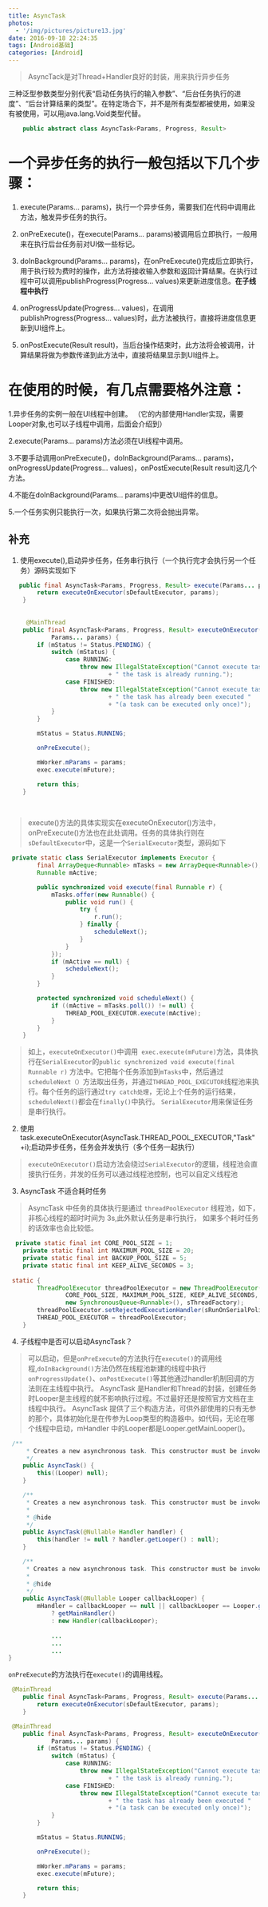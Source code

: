 ```yaml
---
title: AsyncTask
photos:
  - '/img/pictures/picture13.jpg'
date: 2016-09-18 22:24:35
tags: [Android基础]
categories: [Android]
---
```

> AsyncTack是对Thread+Handler良好的封装，用来执行异步任务

<!--more-->

三种泛型参数类型分别代表“启动任务执行的输入参数”、“后台任务执行的进度”、“后台计算结果的类型”。在特定场合下，并不是所有类型都被使用，如果没有被使用，可以用java.lang.Void类型代替。

```java
    public abstract class AsyncTask<Params, Progress, Result>  
```

# 一个异步任务的执行一般包括以下几个步骤：

1. execute(Params... params)，执行一个异步任务，需要我们在代码中调用此方法，触发异步任务的执行。

2. onPreExecute()，在execute(Params... params)被调用后立即执行，一般用来在执行后台任务前对UI做一些标记。

3. doInBackground(Params... params)，在onPreExecute()完成后立即执行，用于执行较为费时的操作，此方法将接收输入参数和返回计算结果。在执行过程中可以调用publishProgress(Progress... values)来更新进度信息。**在子线程中执行**

4. onProgressUpdate(Progress... values)，在调用publishProgress(Progress... values)时，此方法被执行，直接将进度信息更新到UI组件上。

5. onPostExecute(Result result)，当后台操作结束时，此方法将会被调用，计算结果将做为参数传递到此方法中，直接将结果显示到UI组件上。


# 在使用的时候，有几点需要格外注意：

1.异步任务的实例一般在UI线程中创建。
（它的内部使用Handler实现，需要Looper对象,也可以子线程中调用，后面会介绍到）

2.execute(Params... params)方法必须在UI线程中调用。

3.不要手动调用onPreExecute()，doInBackground(Params... params)，onProgressUpdate(Progress... values)，onPostExecute(Result result)这几个方法。

4.不能在doInBackground(Params... params)中更改UI组件的信息。

5.一个任务实例只能执行一次，如果执行第二次将会抛出异常。



## 补充
1. 使用execute(),启动异步任务，任务串行执行（一个执行完才会执行另一个任务）源码实现如下

```java
   public final AsyncTask<Params, Progress, Result> execute(Params... params) {
        return executeOnExecutor(sDefaultExecutor, params);
    }
    
    
     @MainThread
    public final AsyncTask<Params, Progress, Result> executeOnExecutor(Executor exec,
            Params... params) {
        if (mStatus != Status.PENDING) {
            switch (mStatus) {
                case RUNNING:
                    throw new IllegalStateException("Cannot execute task:"
                            + " the task is already running.");
                case FINISHED:
                    throw new IllegalStateException("Cannot execute task:"
                            + " the task has already been executed "
                            + "(a task can be executed only once)");
            }
        }

        mStatus = Status.RUNNING;

        onPreExecute();

        mWorker.mParams = params;
        exec.execute(mFuture);

        return this;
    }
    
    
```
> execute()方法的具体实现实在executeOnExecutor()方法中， onPreExecute()方法也在此处调用。任务的具体执行则在`sDefaultExecutor`中，这是一个`SerialExecutor`类型，源码如下

```java
 private static class SerialExecutor implements Executor {
        final ArrayDeque<Runnable> mTasks = new ArrayDeque<Runnable>();
        Runnable mActive;

        public synchronized void execute(final Runnable r) {
            mTasks.offer(new Runnable() {
                public void run() {
                    try {
                        r.run();
                    } finally {
                        scheduleNext();
                    }
                }
            });
            if (mActive == null) {
                scheduleNext();
            }
        }

        protected synchronized void scheduleNext() {
            if ((mActive = mTasks.poll()) != null) {
                THREAD_POOL_EXECUTOR.execute(mActive);
            }
        }
    }
```
> 如上，`executeOnExecutor()`中调用` exec.execute(mFuture)`方法，具体执行在`SerialExecutor`的`public synchronized void execute(final Runnable r)`
方法中。它把每个任务添加到`mTasks`中，然后通过`scheduleNext（）`方法取出任务，并通过`THREAD_POOL_EXECUTOR`线程池来执行。每个任务的运行通过`try catch处理`，无论上个任务的运行结果，`scheduleNext()`都会在`finally()`中执行。
`SerialExecutor`用来保证任务是串行执行。



2. 使用  task.executeOnExecutor(AsyncTask.THREAD_POOL_EXECUTOR,"Task"+i);启动异步任务，任务会并发执行（多个任务一起执行）

> `executeOnExecutor()`启动方法会绕过`SerialExecutor`的逻辑，线程池会直接执行任务，并发的任务可以通过线程池控制，也可以自定义线程池

3. AsyncTask 不适合耗时任务

> AsyncTask 中任务的具体执行是通过 `threadPoolExecutor` 线程池，如下，非核心线程的超时时间为 3s,此外默认任务是串行执行，
如果多个耗时任务的话效率也会比较低。
```java
  private static final int CORE_POOL_SIZE = 1;
    private static final int MAXIMUM_POOL_SIZE = 20;
    private static final int BACKUP_POOL_SIZE = 5;
    private static final int KEEP_ALIVE_SECONDS = 3;
    
 static {
        ThreadPoolExecutor threadPoolExecutor = new ThreadPoolExecutor(
                CORE_POOL_SIZE, MAXIMUM_POOL_SIZE, KEEP_ALIVE_SECONDS, TimeUnit.SECONDS,
                new SynchronousQueue<Runnable>(), sThreadFactory);
        threadPoolExecutor.setRejectedExecutionHandler(sRunOnSerialPolicy);
        THREAD_POOL_EXECUTOR = threadPoolExecutor;
    }

```
4. 子线程中是否可以启动AsyncTask？

> 可以启动，但是`onPreExecute`的方法执行在`execute()`的调用线程,`doInBackground()`方法仍然在线程池新建的线程中执行
> `onProgressUpdate()`、`onPostExecute()`等其他通过handler机制回调的方法则在主线程中执行。
> AsyncTask 是Handler和Thread的封装，创建任务时Looper是主线程的就不影响执行过程。不过最好还是按照官方文档在主线程中执行。
> AsyncTask 提供了三个构造方法，可供外部使用的只有无参的那个，具体初始化是在传参为Loop类型的构造器中。如代码，无论在哪个线程中启动，mHandler 中的Looper都是Looper.getMainLooper()。

```java
 /**
     * Creates a new asynchronous task. This constructor must be invoked on the UI thread.
     */
    public AsyncTask() {
        this((Looper) null);
    }

    /**
     * Creates a new asynchronous task. This constructor must be invoked on the UI thread.
     *
     * @hide
     */
    public AsyncTask(@Nullable Handler handler) {
        this(handler != null ? handler.getLooper() : null);
    }

    /**
     * Creates a new asynchronous task. This constructor must be invoked on the UI thread.
     *
     * @hide
     */
    public AsyncTask(@Nullable Looper callbackLooper) {
        mHandler = callbackLooper == null || callbackLooper == Looper.getMainLooper()
            ? getMainHandler()
            : new Handler(callbackLooper);
            
            ...
            ...
            ...
}
```
`onPreExecute`的方法执行在`execute()`的调用线程。

```java
 @MainThread
    public final AsyncTask<Params, Progress, Result> execute(Params... params) {
        return executeOnExecutor(sDefaultExecutor, params);
    }

 @MainThread
    public final AsyncTask<Params, Progress, Result> executeOnExecutor(Executor exec,
            Params... params) {
        if (mStatus != Status.PENDING) {
            switch (mStatus) {
                case RUNNING:
                    throw new IllegalStateException("Cannot execute task:"
                            + " the task is already running.");
                case FINISHED:
                    throw new IllegalStateException("Cannot execute task:"
                            + " the task has already been executed "
                            + "(a task can be executed only once)");
            }
        }

        mStatus = Status.RUNNING;

        onPreExecute();

        mWorker.mParams = params;
        exec.execute(mFuture);

        return this;
    }


```

